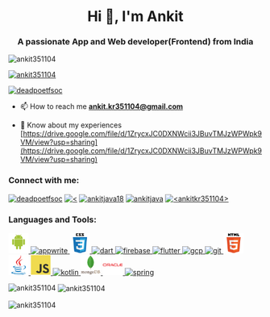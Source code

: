 <h1 align="center">Hi 👋, I'm Ankit</h1>
<h3 align="center">A passionate App and Web developer(Frontend) from India</h3>

<p align="left"> <img src="https://komarev.com/ghpvc/?username=ankit351104&label=Profile%20views&color=0e75b6&style=flat" alt="ankit351104" /> </p>

<p align="left"> <a href="https://github.com/ryo-ma/github-profile-trophy"><img src="https://github-profile-trophy.vercel.app/?username=ankit351104" alt="ankit351104" /></a> </p>

<p align="left"> <a href="https://twitter.com/deadpoetfsoc" target="blank"><img src="https://img.shields.io/twitter/follow/deadpoetfsoc?logo=twitter&style=for-the-badge" alt="deadpoetfsoc" /></a> </p>

- 📫 How to reach me **ankit.kr351104@gmail.com**

- 📄 Know about my experiences [https://drive.google.com/file/d/1ZrycxJC0DXNWcii3JBuvTMJzWPWpk9VM/view?usp=sharing](https://drive.google.com/file/d/1ZrycxJC0DXNWcii3JBuvTMJzWPWpk9VM/view?usp=sharing)

<h3 align="left">Connect with me:</h3>
<p align="left">
<a href="https://twitter.com/deadpoetfsoc" target="blank"><img align="center" src="https://raw.githubusercontent.com/rahuldkjain/github-profile-readme-generator/master/src/images/icons/Social/twitter.svg" alt="deadpoetfsoc" height="30" width="40" /></a>
<a href="https://linkedin.com/in/<" target="blank"><img align="center" src="https://raw.githubusercontent.com/rahuldkjain/github-profile-readme-generator/master/src/images/icons/Social/linked-in-alt.svg" alt="<" height="30" width="40" /></a>
<a href="https://www.codechef.com/users/ankitjava18" target="blank"><img align="center" src="https://cdn.jsdelivr.net/npm/simple-icons@3.1.0/icons/codechef.svg" alt="ankitjava18" height="30" width="40" /></a>
<a href="https://www.leetcode.com/ankitjava" target="blank"><img align="center" src="https://raw.githubusercontent.com/rahuldkjain/github-profile-readme-generator/master/src/images/icons/Social/leet-code.svg" alt="ankitjava" height="30" width="40" /></a>
<a href="https://auth.geeksforgeeks.org/user/<ankitkr351104>" target="blank"><img align="center" src="https://raw.githubusercontent.com/rahuldkjain/github-profile-readme-generator/master/src/images/icons/Social/geeks-for-geeks.svg" alt="<ankitkr351104>" height="30" width="40" /></a>
</p>

<h3 align="left">Languages and Tools:</h3>
<p align="left"> <a href="https://developer.android.com" target="_blank" rel="noreferrer"> <img src="https://raw.githubusercontent.com/devicons/devicon/master/icons/android/android-original-wordmark.svg" alt="android" width="40" height="40"/> </a> <a href="https://appwrite.io" target="_blank" rel="noreferrer"> <img src="https://www.vectorlogo.zone/logos/appwriteio/appwriteio-icon.svg" alt="appwrite" width="40" height="40"/> </a> <a href="https://www.w3schools.com/css/" target="_blank" rel="noreferrer"> <img src="https://raw.githubusercontent.com/devicons/devicon/master/icons/css3/css3-original-wordmark.svg" alt="css3" width="40" height="40"/> </a> <a href="https://dart.dev" target="_blank" rel="noreferrer"> <img src="https://www.vectorlogo.zone/logos/dartlang/dartlang-icon.svg" alt="dart" width="40" height="40"/> </a> <a href="https://firebase.google.com/" target="_blank" rel="noreferrer"> <img src="https://www.vectorlogo.zone/logos/firebase/firebase-icon.svg" alt="firebase" width="40" height="40"/> </a> <a href="https://flutter.dev" target="_blank" rel="noreferrer"> <img src="https://www.vectorlogo.zone/logos/flutterio/flutterio-icon.svg" alt="flutter" width="40" height="40"/> </a> <a href="https://cloud.google.com" target="_blank" rel="noreferrer"> <img src="https://www.vectorlogo.zone/logos/google_cloud/google_cloud-icon.svg" alt="gcp" width="40" height="40"/> </a> <a href="https://git-scm.com/" target="_blank" rel="noreferrer"> <img src="https://www.vectorlogo.zone/logos/git-scm/git-scm-icon.svg" alt="git" width="40" height="40"/> </a> <a href="https://www.w3.org/html/" target="_blank" rel="noreferrer"> <img src="https://raw.githubusercontent.com/devicons/devicon/master/icons/html5/html5-original-wordmark.svg" alt="html5" width="40" height="40"/> </a> <a href="https://www.java.com" target="_blank" rel="noreferrer"> <img src="https://raw.githubusercontent.com/devicons/devicon/master/icons/java/java-original.svg" alt="java" width="40" height="40"/> </a> <a href="https://developer.mozilla.org/en-US/docs/Web/JavaScript" target="_blank" rel="noreferrer"> <img src="https://raw.githubusercontent.com/devicons/devicon/master/icons/javascript/javascript-original.svg" alt="javascript" width="40" height="40"/> </a> <a href="https://kotlinlang.org" target="_blank" rel="noreferrer"> <img src="https://www.vectorlogo.zone/logos/kotlinlang/kotlinlang-icon.svg" alt="kotlin" width="40" height="40"/> </a> <a href="https://www.mongodb.com/" target="_blank" rel="noreferrer"> <img src="https://raw.githubusercontent.com/devicons/devicon/master/icons/mongodb/mongodb-original-wordmark.svg" alt="mongodb" width="40" height="40"/> </a> <a href="https://www.oracle.com/" target="_blank" rel="noreferrer"> <img src="https://raw.githubusercontent.com/devicons/devicon/master/icons/oracle/oracle-original.svg" alt="oracle" width="40" height="40"/> </a> <a href="https://spring.io/" target="_blank" rel="noreferrer"> <img src="https://www.vectorlogo.zone/logos/springio/springio-icon.svg" alt="spring" width="40" height="40"/> </a> </p>

<p><img align="left" src="https://github-readme-stats.vercel.app/api/top-langs?username=ankit351104&show_icons=true&locale=en&layout=compact" alt="ankit351104" /></p>

<p>&nbsp;<img align="center" src="https://github-readme-stats.vercel.app/api?username=ankit351104&show_icons=true&locale=en" alt="ankit351104" /></p>

<p><img align="center" src="https://github-readme-streak-stats.herokuapp.com/?user=ankit351104&" alt="ankit351104" /></p>
